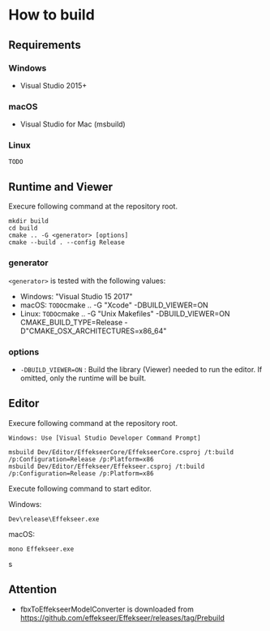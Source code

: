 How to build
==========

Requirements
----------

### Windows

- Visual Studio 2015+

### macOS

- Visual Studio for Mac (msbuild)

### Linux

`TODO`


Runtime and Viewer
----------

Execure following command at the repository root.

```
mkdir build
cd build
cmake .. -G <generator> [options]
cmake --build . --config Release
```

### generator

`<generator>` is tested with the following values: 
- Windows: "Visual Studio 15 2017"
- macOS: `TODO`cmake .. -G "Xcode" -DBUILD_VIEWER=ON
- Linux: `TODO`cmake .. -G "Unix Makefiles" -DBUILD_VIEWER=ON CMAKE_BUILD_TYPE=Release
-D"CMAKE_OSX_ARCHITECTURES=x86_64"

### options

- `-DBUILD_VIEWER=ON` : Build the library (Viewer) needed to run the editor. If omitted, only the runtime will be built.


Editor
----------

Execure following command at the repository root.

`Windows: Use [Visual Studio Developer Command Prompt]`

```
msbuild Dev/Editor/EffekseerCore/EffekseerCore.csproj /t:build /p:Configuration=Release /p:Platform=x86
msbuild Dev/Editor/Effekseer/Effekseer.csproj /t:build /p:Configuration=Release /p:Platform=x86
```

Execute following command to start editor.

Windows:
```
Dev\release\Effekseer.exe
```

macOS:
```
mono Effekseer.exe
```
s

Attention
----------

- fbxToEffekseerModelConverter is downloaded from https://github.com/effekseer/Effekseer/releases/tag/Prebuild
